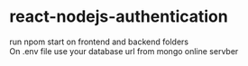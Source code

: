 # react-nodejs-authentication

run npom start on frontend and backend folders <br>
On .env file use your database url from mongo online servber
